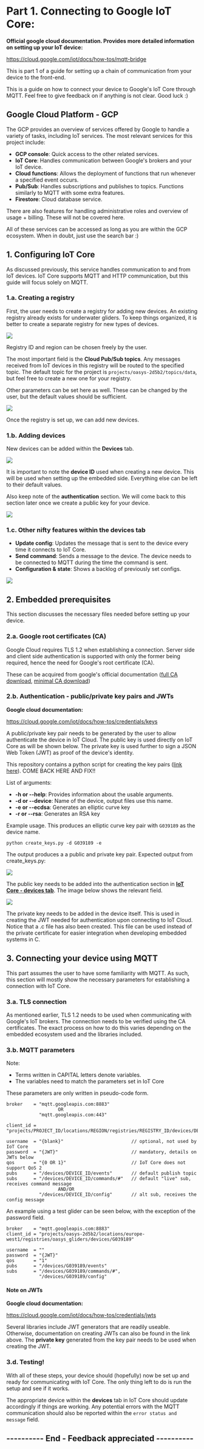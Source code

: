 # Part 1. Connecting to Google IoT Core:

**Official google cloud documentation. Provides more detailed information on setting up your IoT device:**

https://cloud.google.com/iot/docs/how-tos/mqtt-bridge

This is part 1 of a guide for setting up a chain of communication from your device to the front-end.

This is a guide on how to connect your device to Google's IoT Core through MQTT. Feel free to give feedback on if anything is not clear. Good luck :)



## Google Cloud Platform - GCP

The GCP provides an overview of services offered by Google to handle a variety of tasks, including IoT services. The most relevant services for this project include:

- **GCP console**: Quick access to the other related services.
- **IoT Core**: Handles communication between Google's brokers and your IoT device.
- **Cloud functions**: Allows the deployment of functions that run whenever a specified event occurs.
- **Pub/Sub**: Handles subscriptions and publishes to topics. Functions similarly to MQTT with some extra features.
- **Firestore**: Cloud database service.

There are also features for handling administrative roles and overview of usage + billing. These will not be covered here.

All of these services can be accessed as long as you are within the GCP ecosystem. When in doubt, just use the search bar :)



## 1. Configuring IoT Core

As discussed previously, this service handles communication to and from IoT devices. IoT Core supports MQTT and HTTP communication, but this guide will focus solely on MQTT.


### 1.a. Creating a registry

First, the user needs to create a registry for adding new devices. An existing registry already exists for underwater gliders. To keep things organized, it is better to create a separate registry for new types of devices.

![](./figures/iotcore_registrylist.png)


Registry ID and region can be chosen freely by the user.

The most important field is the **Cloud Pub/Sub topics**. Any messages received from IoT devices in this registry will be routed to the specified topic. The default topic for the project is ``` projects/oasys-2d5b2/topics/data ```, but feel free to create a new one for your registry.

Other parameters can be set here as well. These can be changed by the user, but the default values should be sufficient.

![](./figures/iotcore_newregistry.png)


Once the registry is set up, we can add new devices.


### 1.b. Adding devices

New devices can be added within the **Devices** tab.

![](./figures/iotcore_devices.png)

It is important to note the **device ID** used when creating a new device. This will be used when setting up the embedded side.
Everything else can be left to their default values.

Also keep note of the **authentication** section. We will come back to this section later once we create a public key for your device.

![](./figures/iotcore_newdevice.png)

### 1.c. Other nifty features within the devices tab
 
- **Update config**: Updates the message that is sent to the device every time it connects to IoT Core. 
- **Send command**: Sends a message to the device. The device needs to be connected to MQTT during the time the command is sent.
- **Configuration & state**: Shows a backlog of previously set configs.

![](./figures/iotcore_devicedetails.png)

## 2. Embedded prerequisites

This section discusses the necessary files needed before setting up your device.


### 2.a. Google root certificates (CA)

Google Cloud requires TLS 1.2 when establishing a connection. Server side and client side authentication is supported with only the former being required, hence the need for Google's root certificate (CA).

These can be acquired from google's official documentation ([full CA download](https://pki.goog/roots.pem), [minimal CA download](https://pki.goog/gtsltsr/gtsltsr.crt))


### 2.b. Authentication - public/private key pairs and JWTs

**Google cloud documentation:**

https://cloud.google.com/iot/docs/how-tos/credentials/keys

A public/private key pair needs to be generated by the user to allow authenticate the device in IoT Cloud. The public key is used directly on IoT Core as will be shown below. The private key is used further to sign a JSON Web Token (JWT) as proof of the device's identity.

This repository contains a python script for creating the key pairs ([link here]()). COME BACK HERE AND FIX!!

List of arguments:

- **-h or --help**: Provides information about the usable arguments.
- **-d or --device**: Name of the device, output files use this name.
- **-e or --ecdsa**: Generates an elliptic curve key
- **-r or --rsa**: Generates an RSA key

Example usage. This produces an elliptic curve key pair with ``` G039189 ``` as the device name.

```
python create_keys.py -d G039189 -e
```

The output produces a a public and private key pair. 
Expected output from create_keys.py:

![](./figures/iotcore_keypair.png)

The public key needs to be added into the authentication section in [**IoT Core - devices tab**](). The image below shows the relevant field.

![](./figures/iotcore_deviceauthentication.png)

The private key needs to be added in the device itself. This is used in creating the JWT needed for authentication upon connecting to IoT Cloud.
Notice that a .c file has also been created. This file can be used instead of the private certificate for easier integration when developing embedded systems in C.



## 3. Connecting your device using MQTT

This part assumes the user to have some familiarity with MQTT. As such, this section will mostly show the necessary parameters for establishing a connection with IoT Core.


### 3.a. TLS connection

As mentioned earlier, TLS 1.2 needs to be used when communicating with Google's IoT brokers. The connection needs to be verified using the CA certificates. The exact process on how to do this varies depending on the embedded ecosystem used and the libraries included.


### 3.b. MQTT parameters

Note: 
- Terms written in CAPITAL letters denote variables. 
- The variables need to match the parameters set in IoT Core

These parameters are only written in pseudo-code form.

```
broker    = "mqtt.googleapis.com:8883"
                   OR 
            "mqtt.googleapis.com:443"

client_id = "projects/PROJECT_ID/locations/REGION/registries/REGISTRY_ID/devices/DEVICE_ID"

username  = "{blank}"                         // optional, not used by IoT Core
password  = "{JWT}"                           // mandatory, details on JWTs below
qos       = "{0 OR 1}"                        // IoT Core does not support QoS 2
pubs      = "/devices/DEVICE_ID/events"       // default publish topic
subs      = "/devices/DEVICE_ID/commands/#"   // default "live" sub, receives command message
                   AND/OR
            "/devices/DEVICE_ID/config"       // alt sub, receives the config message
```

An example using a test glider can be seen below, with the exception of the password field.

```
broker    = "mqtt.googleapis.com:8883"
client_id = "projects/oasys-2d5b2/locations/europe-west1/registries/oasys_gliders/devices/G039189"

username  = ""
password  = "{JWT}"
qos       = "1"
pubs      = "/devices/G039189/events"
subs      = "/devices/G039189/commands/#",
            "/devices/G039189/config"
```


####  Note on JWTs

**Google cloud documentation:**

https://cloud.google.com/iot/docs/how-tos/credentials/jwts

Several libraries include JWT generators that are readily useable. Otherwise, documentation on creating JWTs can also be found in the link above. The **private key** generated from the key pair needs to be used when creating the JWT.

### 3.d. Testing!

With all of these steps, your device should (hopefully) now be set up and ready for communicating with IoT Core. The only thing left to do is run the setup and see if it works.

The appropriate device within the **devices** tab in IoT Core should update accordingly if things are working. Any potential errors with the MQTT communication should also be reported within the ``` error status and message ``` field.

## ---------- End - Feedback appreciated ----------